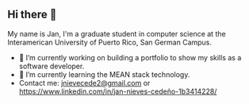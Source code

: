 ## Hi there 👋

My name is Jan, I'm a graduate student in computer science at the Interamerican University of Puerto Rico, San German Campus.

- 🔭 I’m currently working on building a portfolio to show my skills as a software developer.
- 🌱 I’m currently learning the MEAN stack technology.
- Contact me: jnievecede2@gmail.com or https://www.linkedin.com/in/jan-nieves-cedeño-1b3414228/


<!--
**JanNievesCedeno/jannievescedeno** is a ✨ _special_ ✨ repository because its `README.md` (this file) appears on your GitHub profile.

Here are some ideas to get you started:

- 👯 I’m looking to collaborate on ...
- 🤔 I’m looking for help with ...
- 💬 Ask me about ...
- 📫 How to reach me: ...
- 😄 Pronouns: ...
- ⚡ Fun fact: ...
-->
